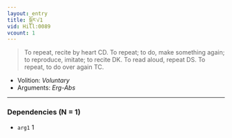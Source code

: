 ```yaml
---
layout: entry
title: སྐྱོར་√1
vid: Hill:0089
vcount: 1
---
```

> To repeat, recite by heart CD\. To repeat; to do, make something again; to reproduce, imitate; to recite DK\. To read aloud, repeat DS\. To repeat, to do over again TC\.

* Volition: _Voluntary_
* Arguments: _Erg-Abs_

---

### Dependencies (N = 1)
* `arg1` 1
